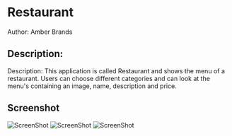 # Restaurant
Author: Amber Brands

## Description:
Description: This application is called Restaurant and shows the menu of a restaurant. Users can choose different categories and can look at the menu's containing an image, name, description and price.

## Screenshot
![ScreenShot](https://github.com/ABra1993/Restaurant/blob/master/doc/screenshot1.jpg)
![ScreenShot](https://github.com/ABra1993/Restaurant/blob/master/doc/screenshot2.jpg)
![ScreenShot](https://github.com/ABra1993/Restaurant/blob/master/doc/screenshot3.jpg)
